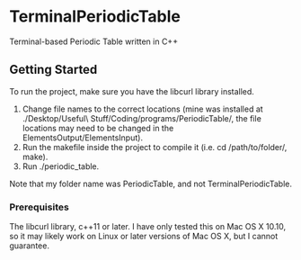 # TerminalPeriodicTable
Terminal-based Periodic Table written in C++

## Getting Started
To run the project, make sure you have the libcurl library installed.
1. Change file names to the correct locations (mine was installed at ./Desktop/Useful\ Stuff/Coding/programs/PeriodicTable/, the file locations may need to be changed in the ElementsOutput/ElementsInput).
2. Run the makefile inside the project to compile it (i.e. cd /path/to/folder/, make).
3. Run ./periodic_table.

Note that my folder name was PeriodicTable, and not TerminalPeriodicTable.

### Prerequisites
The libcurl library, c++11 or later. I have only tested this on Mac OS X 10.10, so it may likely work on Linux or later versions of Mac OS X, but I cannot guarantee.

